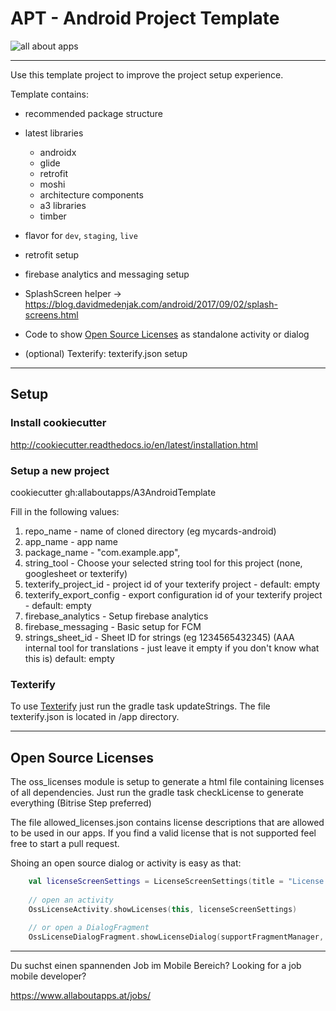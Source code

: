 
# APT - Android Project Template


![all about apps](https://www.allaboutapps.at/wp-content/uploads/2017/06/aaa-Logo-black-646x165.png "all about apps")

---

Use this template project to improve the project setup experience.

Template contains:

* recommended package structure
* latest libraries
    * androidx
    * glide
    * retrofit
    * moshi
    * architecture components
    * a3 libraries
    * timber


* flavor for `dev`, `staging`, `live`
* retrofit setup
* firebase analytics and messaging setup
* SplashScreen helper -> https://blog.davidmedenjak.com/android/2017/09/02/splash-screens.html
* Code to show [Open Source Licenses](#open-source-licenses) as standalone activity or dialog
* (optional) Texterify: texterify.json setup

---

## Setup
### Install cookiecutter
http://cookiecutter.readthedocs.io/en/latest/installation.html

### Setup a new project

cookiecutter gh:allaboutapps/A3AndroidTemplate

Fill in the following values:
1) repo_name        - name of cloned directory  (eg   mycards-android)
2) app_name         - app name
3) package_name     - "com.example.app",
4) string_tool      - Choose your selected string tool for this project (none, googlesheet or texterify)
5) texterify_project_id - project id of your texterify project - default: empty
6) texterify_export_config - export configuration id of your texterify project - default: empty
7) firebase_analytics - Setup firebase analytics
8) firebase_messaging - Basic setup for FCM
9) strings_sheet_id - Sheet ID for strings (eg 1234565432345) (AAA internal tool for translations - just leave it empty if you don't know what this is) default: empty 


### Texterify
To use [Texterify](https://github.com/chrztoph/texterify) just run the gradle task updateStrings. The file texterify.json is located in /app directory.

---
## Open Source Licenses

The oss_licenses module is setup to generate a html file containing licenses of all dependencies. Just run the gradle task checkLicense to generate everything (Bitrise Step preferred)

The file allowed_licenses.json contains license descriptions that are allowed to be used in our apps. If you find a valid license that is not supported feel free to start a pull request.

Shoing an open source dialog or activity is easy as that:

```kotlin
    val licenseScreenSettings = LicenseScreenSettings(title = "License Screen", showUpArrow = true)
        
    // open an activity    
    OssLicenseActivity.showLicenses(this, licenseScreenSettings)
    
    // or open a DialogFragment
    OssLicenseDialogFragment.showLicenseDialog(supportFragmentManager, licenseScreenSettings)
```

---

Du suchst einen spannenden Job im Mobile Bereich?
Looking for a job mobile developer?

https://www.allaboutapps.at/jobs/


